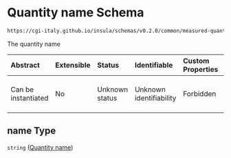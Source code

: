 # Quantity name Schema

```txt
https://cgi-italy.github.io/insula/schemas/v0.2.0/common/measured-quantity.schema.json#/properties/name
```

The quantity name

| Abstract            | Extensible | Status         | Identifiable            | Custom Properties | Additional Properties | Access Restrictions | Defined In                                                                                             |
| :------------------ | :--------- | :------------- | :---------------------- | :---------------- | :-------------------- | :------------------ | :----------------------------------------------------------------------------------------------------- |
| Can be instantiated | No         | Unknown status | Unknown identifiability | Forbidden         | Allowed               | none                | [measured-quantity.schema.json\*] (schemas/common/measured-quantity.schema.json) |

## name Type

`string` ([Quantity name](measured-quantity-properties-quantity-name.md))
